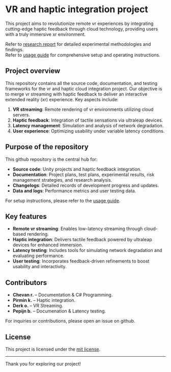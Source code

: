 # VR and haptic integration project

This project aims to revolutionize remote vr experiences by integrating cutting-edge haptic feedback through cloud technology, providing users with a truly immersive xr environment.

Refer to [research report](Deliverables-P56/Research-Report.md) for detailed experimental methodologies and findings.  
Refer to [usage guide](Deliverables-P56/Usage-guide.md) for comprehensive setup and operating instructions.

## Project overview
This repository contains all the source code, documentation, and testing frameworks for the vr and haptic cloud integration project. Our objective is to merge vr streaming with haptic feedback to deliver an interactive extended reality (xr) experience. Key aspects include:
1. **VR streaming**: Remote rendering of vr environments utilizing cloud servers.
2. **Haptic feedback**: Integration of tactile sensations via ultraleap devices.
3. **Latency management**: Simulation and analysis of network degradation.
4. **User experience**: Optimizing usability under variable latency conditions.

## Purpose of the repository
This github repository is the central hub for:
- **Source code**: Unity projects and haptic feedback integration.
- **Documentation**: Project plans, test plans, experimental results, risk management strategies, and research analysis.
- **Changelogs**: Detailed records of development progress and updates.
- **Data and logs**: Performance metrics and user testing data.

For setup instructions, please refer to the [usage guide](Deliverables-P56/Usage-guide.md).

## Key features
- **Remote vr streaming**: Enables low-latency streaming through cloud-based rendering.
- **Haptic integration**: Delivers tactile feedback powered by ultraleap devices for enhanced immersion.
- **Latency testing**: Includes tools for simulating network degradation and evaluating performance.
- **User testing**: Incorporates feedback-driven refinements to boost usability and interactivity.

## Contributors
- **Chevan r.** – Documentation & C# Programming.
- **Pirmin k.** – Haptic integration.
- **Derk o.** – VR Streaming.
- **Pepijn b.** – Documenation & Latency testing.

For inquiries or contributions, please open an issue on github.

## License
This project is licensed under the [mit license](LICENSE).

---

Thank you for exploring our project!
